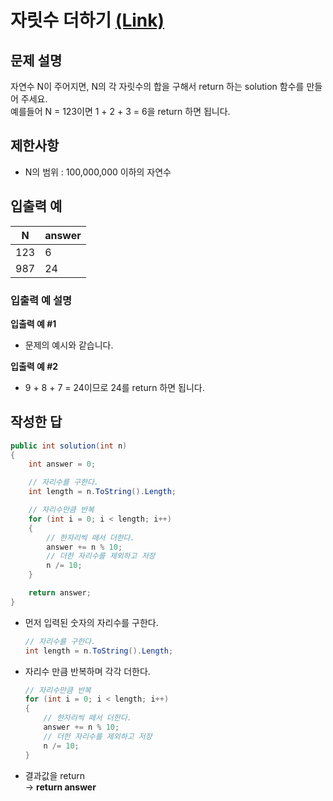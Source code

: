 # 자릿수 더하기 [(Link)](https://school.programmers.co.kr/learn/courses/30/lessons/12931)

## 문제 설명
자연수 N이 주어지면, N의 각 자릿수의 합을 구해서 return 하는 solution 함수를 만들어 주세요.   
예를들어 N = 123이면 1 + 2 + 3 = 6을 return 하면 됩니다.

## 제한사항
- N의 범위 : 100,000,000 이하의 자연수

## 입출력 예
|N|answer|
|------|---|
|123|6|
|987|24|

### 입출력 예 설명

**입출력 예 #1**
  - 문제의 예시와 같습니다.
  
**입출력 예 #2**
  - 9 + 8 + 7 = 24이므로 24를 return 하면 됩니다.

## 작성한 답

```cs
public int solution(int n)
{
    int answer = 0;

    // 자리수를 구한다.
    int length = n.ToString().Length;

    // 자리수만큼 반복
    for (int i = 0; i < length; i++)
    {
        // 한자리씩 떼서 더한다.
        answer += n % 10;
        // 더한 자리수를 제외하고 저장
        n /= 10;
    }

    return answer;
}
```

- 먼저 입력된 숫자의 자리수를 구한다.
  ```cs
  // 자리수를 구한다.
  int length = n.ToString().Length;
  ```

- 자리수 만큼 반복하며 각각 더한다.
  ```cs
  // 자리수만큼 반복
  for (int i = 0; i < length; i++)
  {
      // 한자리씩 떼서 더한다.
      answer += n % 10;
      // 더한 자리수를 제외하고 저장
      n /= 10;
  }
  ```

- 결과값을 return   
  -> **return answer**